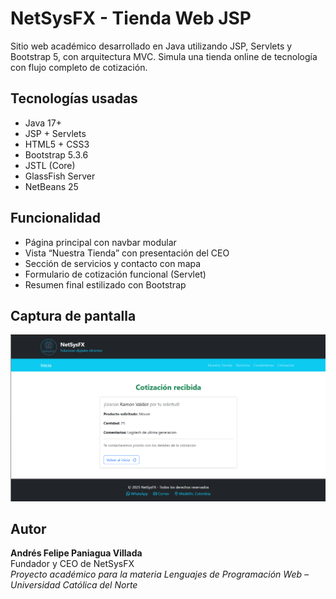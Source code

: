 # NetSysFX - Tienda Web JSP

Sitio web académico desarrollado en Java utilizando JSP, Servlets y Bootstrap 5, con arquitectura MVC. Simula una tienda online de tecnología con flujo completo de cotización.

## Tecnologías usadas

- Java 17+
- JSP + Servlets
- HTML5 + CSS3
- Bootstrap 5.3.6
- JSTL (Core)
- GlassFish Server
- NetBeans 25

## Funcionalidad

- Página principal con navbar modular
- Vista “Nuestra Tienda” con presentación del CEO
- Sección de servicios y contacto con mapa
- Formulario de cotización funcional (Servlet)
- Resumen final estilizado con Bootstrap

## Captura de pantalla

![NetSysFX - Cotización recibida](src/main/webapp/img/cotizacion_final.png)

## Autor

**Andrés Felipe Paniagua Villada**  
Fundador y CEO de NetSysFX  
_Proyecto académico para la materia Lenguajes de Programación Web – Universidad Católica del Norte_

